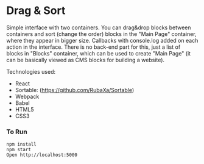 # Drag & Sort

Simple interface with two containers. You can drag&drop blocks between containers and sort (change the order) blocks in the "Main Page" container, where they appear in bigger size. Callbacks with console.log added on each action in the interface. There is no back-end part for this, just a list of blocks in "Blocks" container, which can be used to create "Main Page" (it can be basically viewed as CMS blocks for building a website).

Technologies used:

* React
* Sortable: (https://github.com/RubaXa/Sortable)
* Webpack
* Babel
* HTML5
* CSS3

### To Run

```
npm install
npm start
Open http://localhost:5000
```

